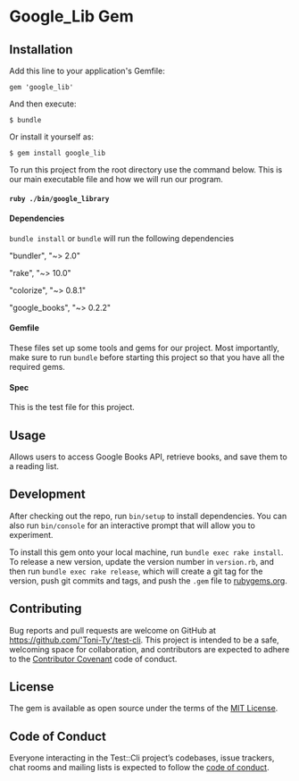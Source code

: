 # Google_Lib Gem

## Installation

Add this line to your application's Gemfile:

```gem 'google_lib'```

And then execute:

```$ bundle```

Or install it yourself as:

```$ gem install google_lib```

To run this project from the root directory use the command below.  This is our main executable file and how we will run our program.

#### `ruby ./bin/google_library`

#### Dependencies

```bundle install```  or ```bundle``` will run the following dependencies

 "bundler", "~> 2.0"

 "rake", "~> 10.0"

 "colorize", "~> 0.8.1"

 "google_books", "~> 0.2.2"

#### Gemfile

These files set up some tools and gems for our project. Most importantly, make sure to run `bundle` before starting this project so that you have all the required gems.

#### Spec

This is the test file for this project.

## Usage

Allows users to access Google Books API, retrieve books, and save them to a reading list.

## Development

After checking out the repo, run `bin/setup` to install dependencies.
You can also run `bin/console` for an interactive prompt that will allow you to experiment.

To install this gem onto your local machine, run `bundle exec rake install`. To release a new version, update the version number in `version.rb`, and then run `bundle exec rake release`, which will create a git tag for the version, push git commits and tags, and push the `.gem` file to [rubygems.org](https://rubygems.org).

## Contributing

Bug reports and pull requests are welcome on GitHub at https://github.com/'Toni-Ty'/test-cli. This project is intended to be a safe, welcoming space for collaboration, and contributors are expected to adhere to the [Contributor Covenant](http://contributor-covenant.org) code of conduct.

## License

The gem is available as open source under the terms of the [MIT License](https://opensource.org/licenses/MIT).

## Code of Conduct

Everyone interacting in the Test::Cli project’s codebases, issue trackers, chat rooms and mailing lists is expected to follow the [code of conduct](https://github.com/'Toni-Ty'/test-cli/blob/master/CODE_OF_CONDUCT.md).
